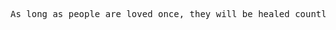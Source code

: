 <pre align="center">
As long as people are loved once, they will be healed countless times.
</pre>


